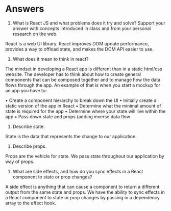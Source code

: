 # Answers

1. What is React JS and what problems does it try and solve? Support your answer with concepts introduced in class and from your personal research on the web.

React is a web UI library. React improves DOM update performance, provides a way to offload state, and makes the DOM API easier to use.

1. What does it mean to think in react?

The mindset in developing a React app is different than in a static html/css website. The developer has to think about how to create general components that can be composed together and to manage how the data flows through the app. An example of that is when you start a mockup for an app you have to:

• Create a component hierarchy to break down the UI
• Initially create a static version of the app in React
• Determine what the minimal amount of state is required for the app
• Determine where your state will live within the app
• Pass down state and props (adding inverse data flow

1. Describe state.

State is the data that represents the change to our application.

1. Describe props.

Props are the vehicle for state. We pass state throughout our application by way of props.

1. What are side effects, and how do you sync effects in a React component to state or prop changes?

A side effect is anything that can cause a component to return a different
output from the same state and props.  We have the ability to sync effects in a React component to state or prop changes by passing in a dependency array to the effect hook.
